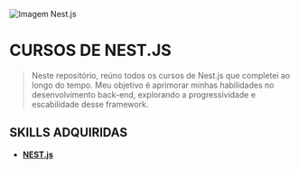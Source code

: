 ![Imagem Nest.js](https://github.com/ericinacio/cursos-nest/assets/61947716/ce33aede-06c2-4b68-9a90-4304f620e0ae)
# CURSOS DE NEST.JS
> Neste repositório, reúno todos os cursos de Nest.js que completei ao longo do tempo. Meu objetivo é aprimorar minhas habilidades no desenvolvimento back-end, explorando a progressividade e escabilidade desse framework.

## SKILLS ADQUIRIDAS
- **[NEST.js](https://nestjs.com/)**